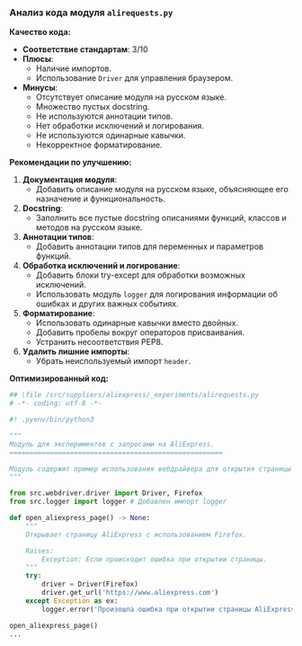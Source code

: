 ### **Анализ кода модуля `alirequests.py`**

**Качество кода:**

- **Соответствие стандартам**: 3/10
- **Плюсы**:
    - Наличие импортов.
    - Использование `Driver` для управления браузером.
- **Минусы**:
    - Отсутствует описание модуля на русском языке.
    - Множество пустых docstring.
    - Не используются аннотации типов.
    - Нет обработки исключений и логирования.
    - Не используются одинарные кавычки.
    - Некорректное форматирование.

**Рекомендации по улучшению:**

1.  **Документация модуля**:
    - Добавить описание модуля на русском языке, объясняющее его назначение и функциональность.
2.  **Docstring**:
    - Заполнить все пустые docstring описаниями функций, классов и методов на русском языке.
3.  **Аннотации типов**:
    - Добавить аннотации типов для переменных и параметров функций.
4.  **Обработка исключений и логирование**:
    - Добавить блоки try-except для обработки возможных исключений.
    - Использовать модуль `logger` для логирования информации об ошибках и других важных событиях.
5.  **Форматирование**:
    - Использовать одинарные кавычки вместо двойных.
    - Добавить пробелы вокруг операторов присваивания.
    - Устранить несоответствия PEP8.
6.  **Удалить лишние импорты**:
    - Убрать неиспользуемый импорт `header`.

**Оптимизированный код:**

```python
## \file /src/suppliers/aliexpress/_experiments/alirequests.py
# -*- coding: utf-8 -*-

#! .pyenv/bin/python3

"""
Модуль для экспериментов с запросами на AliExpress.
=====================================================

Модуль содержит пример использования вебдрайвера для открытия страницы AliExpress.
"""

from src.webdriver.driver import Driver, Firefox
from src.logger import logger # Добавлен импорт logger

def open_aliexpress_page() -> None:
    """
    Открывает страницу AliExpress с использованием Firefox.

    Raises:
        Exception: Если происходит ошибка при открытии страницы.
    """
    try:
        driver = Driver(Firefox)
        driver.get_url('https://www.aliexpress.com')
    except Exception as ex:
        logger.error('Произошла ошибка при открытии страницы AliExpress', ex, exc_info=True)

open_aliexpress_page()
...